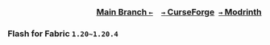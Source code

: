 ### <p align=right>[Main Branch `←`](https://github.com/KessokuTeaTime/Flash)&emsp;[`→` CurseForge](https://www.curseforge.com/minecraft/mc-mods/screenshot-flash)&ensp;[`→` Modrinth](https://modrinth.com/mod/flash)</p>

### Flash for Fabric `1.20~1.20.4`
